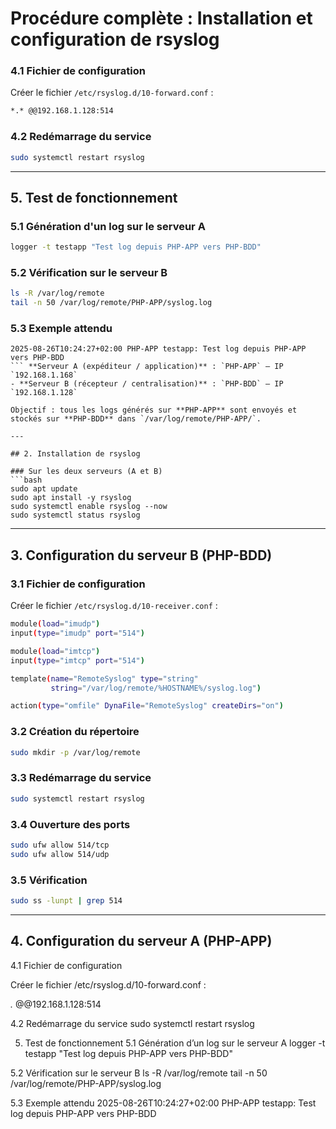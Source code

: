 # Procédure complète : Installation et configuration de rsyslog
### 4.1 Fichier de configuration

Créer le fichier `/etc/rsyslog.d/10-forward.conf` :

```bash
*.* @@192.168.1.128:514
```

### 4.2 Redémarrage du service
```bash
sudo systemctl restart rsyslog
```

---

## 5. Test de fonctionnement

### 5.1 Génération d'un log sur le serveur A
```bash
logger -t testapp "Test log depuis PHP-APP vers PHP-BDD"
```

### 5.2 Vérification sur le serveur B
```bash
ls -R /var/log/remote
tail -n 50 /var/log/remote/PHP-APP/syslog.log
```

### 5.3 Exemple attendu
```
2025-08-26T10:24:27+02:00 PHP-APP testapp: Test log depuis PHP-APP vers PHP-BDD
``` **Serveur A (expéditeur / application)** : `PHP-APP` — IP `192.168.1.168`
- **Serveur B (récepteur / centralisation)** : `PHP-BDD` — IP `192.168.1.128`

Objectif : tous les logs générés sur **PHP-APP** sont envoyés et stockés sur **PHP-BDD** dans `/var/log/remote/PHP-APP/`.

---

## 2. Installation de rsyslog

### Sur les deux serveurs (A et B)
```bash
sudo apt update
sudo apt install -y rsyslog
sudo systemctl enable rsyslog --now
sudo systemctl status rsyslog
```

---

## 3. Configuration du serveur B (PHP-BDD)

### 3.1 Fichier de configuration

Créer le fichier `/etc/rsyslog.d/10-receiver.conf` :

```bash
module(load="imudp")
input(type="imudp" port="514")

module(load="imtcp")
input(type="imtcp" port="514")

template(name="RemoteSyslog" type="string"
         string="/var/log/remote/%HOSTNAME%/syslog.log")

action(type="omfile" DynaFile="RemoteSyslog" createDirs="on")
```

### 3.2 Création du répertoire
```bash
sudo mkdir -p /var/log/remote
```

### 3.3 Redémarrage du service
```bash
sudo systemctl restart rsyslog
```

### 3.4 Ouverture des ports
```bash
sudo ufw allow 514/tcp
sudo ufw allow 514/udp
```

### 3.5 Vérification
```bash
sudo ss -lunpt | grep 514
```

---

## 4. Configuration du serveur A (PHP-APP)
4.1 Fichier de configuration

Créer le fichier /etc/rsyslog.d/10-forward.conf :

*.* @@192.168.1.128:514

4.2 Redémarrage du service
sudo systemctl restart rsyslog

5. Test de fonctionnement
5.1 Génération d’un log sur le serveur A
logger -t testapp "Test log depuis PHP-APP vers PHP-BDD"

5.2 Vérification sur le serveur B
ls -R /var/log/remote
tail -n 50 /var/log/remote/PHP-APP/syslog.log

5.3 Exemple attendu
2025-08-26T10:24:27+02:00 PHP-APP testapp: Test log depuis PHP-APP vers PHP-BDD
